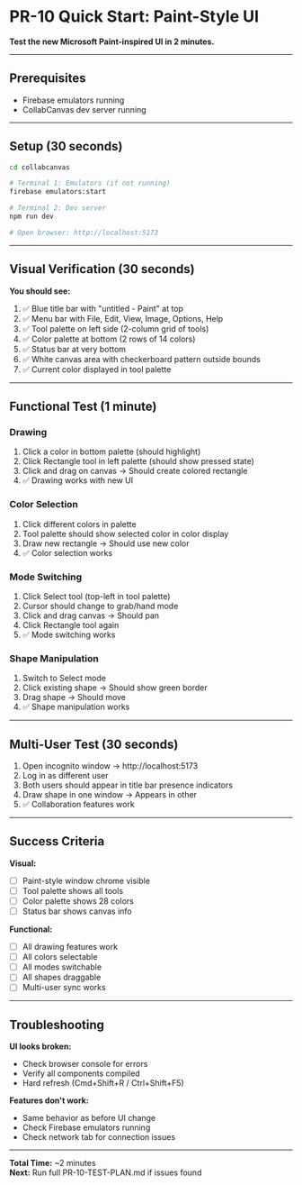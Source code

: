 # PR-10 Quick Start: Paint-Style UI

**Test the new Microsoft Paint-inspired UI in 2 minutes.**

---

## Prerequisites
- Firebase emulators running
- CollabCanvas dev server running

---

## Setup (30 seconds)

```bash
cd collabcanvas

# Terminal 1: Emulators (if not running)
firebase emulators:start

# Terminal 2: Dev server
npm run dev

# Open browser: http://localhost:5173
```

---

## Visual Verification (30 seconds)

**You should see:**
1. ✅ Blue title bar with "untitled - Paint" at top
2. ✅ Menu bar with File, Edit, View, Image, Options, Help
3. ✅ Tool palette on left side (2-column grid of tools)
4. ✅ Color palette at bottom (2 rows of 14 colors)
5. ✅ Status bar at very bottom
6. ✅ White canvas area with checkerboard pattern outside bounds
7. ✅ Current color displayed in tool palette

---

## Functional Test (1 minute)

### Drawing
1. Click a color in bottom palette (should highlight)
2. Click Rectangle tool in left palette (should show pressed state)
3. Click and drag on canvas → Should create colored rectangle
4. ✅ Drawing works with new UI

### Color Selection
1. Click different colors in palette
2. Tool palette should show selected color in color display
3. Draw new rectangle → Should use new color
4. ✅ Color selection works

### Mode Switching
1. Click Select tool (top-left in tool palette)
2. Cursor should change to grab/hand mode
3. Click and drag canvas → Should pan
4. Click Rectangle tool again
5. ✅ Mode switching works

### Shape Manipulation
1. Switch to Select mode
2. Click existing shape → Should show green border
3. Drag shape → Should move
4. ✅ Shape manipulation works

---

## Multi-User Test (30 seconds)

1. Open incognito window → http://localhost:5173
2. Log in as different user
3. Both users should appear in title bar presence indicators
4. Draw shape in one window → Appears in other
5. ✅ Collaboration features work

---

## Success Criteria

**Visual:**
- [ ] Paint-style window chrome visible
- [ ] Tool palette shows all tools
- [ ] Color palette shows 28 colors
- [ ] Status bar shows canvas info

**Functional:**
- [ ] All drawing features work
- [ ] All colors selectable
- [ ] All modes switchable  
- [ ] All shapes draggable
- [ ] Multi-user sync works

---

## Troubleshooting

**UI looks broken:**
- Check browser console for errors
- Verify all components compiled
- Hard refresh (Cmd+Shift+R / Ctrl+Shift+F5)

**Features don't work:**
- Same behavior as before UI change
- Check Firebase emulators running
- Check network tab for connection issues

---

**Total Time:** ~2 minutes  
**Next:** Run full PR-10-TEST-PLAN.md if issues found

